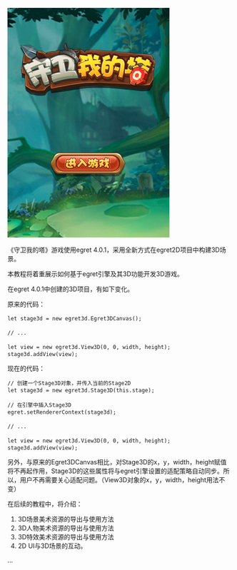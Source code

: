 

![xx](./pic0.png)

《守卫我的塔》游戏使用egret 4.0.1，采用全新方式在egret2D项目中构建3D场景。

本教程将着重展示如何基于egret引擎及其3D功能开发3D游戏。

在egret 4.0.1中创建的3D项目，有如下变化。


原来的代码：

````
let stage3d = new egret3d.Egret3DCanvas();

// ...

let view = new egret3d.View3D(0, 0, width, height);
stage3d.addView(view);
````

现在的代码：

````
// 创建一个Stage3D对象，并传入当前的Stage2D
let stage3d = new egret3d.Stage3D(this.stage);

// 在引擎中插入Stage3D
egret.setRendererContext(stage3d);

// ...

let view = new egret3d.View3D(0, 0, width, height);
stage3d.addView(view);
````

另外，与原来的Egret3DCanvas相比，对Stage3D的x，y，width，height赋值将不再起作用，Stage3D的这些属性将与egret引擎设置的适配策略自动同步。所以，用户不再需要关心适配问题。（View3D对象的x，y，width，height用法不变）

在后续的教程中，将介绍：

1. 3D场景美术资源的导出与使用方法
2. 3D人物美术资源的导出与使用方法
3. 3D特效美术资源的导出与使用方法
4. 2D UI与3D场景的互动。

...
